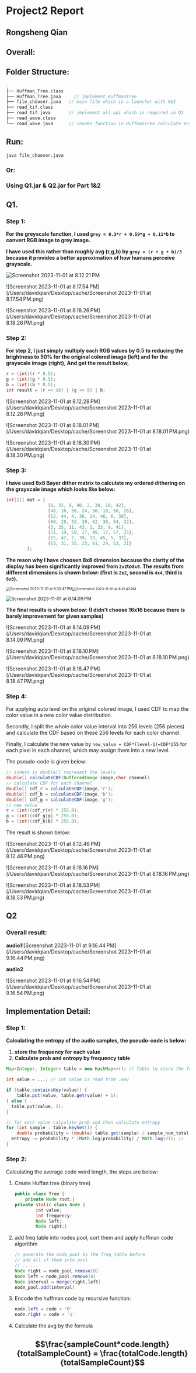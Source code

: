 # Project2 Report

## Rongsheng Qian

## Overall:

## Folder Structure:

```c
.
├── Huffman_Tree.class
├── Huffman_Tree.java     // implement HuffmanTree
├── file_chooser.java   // main file which is a launcher with GUI
├── read_tif.class       
├── read_tif.java       // implement all api which is required in Q1
├── read_wave.class
└── read_wave.java      // invoke function in HuffmanTree calculate entropy & avg code length
```

## Run:

```shell
java file_chooser.java
```

### 	Or:

### Using Q1.jar & Q2.jar for Part 1&2



























## Q1.

### Step 1:

**For the greyscale function, I used `grey = 0.3*r + 0.59*g + 0.11*b` to convert RGB image to grey image.**

**I have used this rather than roughly avg (r,g,b) by ``grey = (r + g + b)/3`` because it provides a better approximation of how humans perceive grayscale.**

<img src="/Users/davidqian/Desktop/cache/Screenshot 2023-11-01 at 8.12.21 PM.png" alt="Screenshot 2023-11-01 at 8.12.21 PM" style="zoom:100%;" />

![Screenshot 2023-11-01 at 8.17.54 PM](/Users/davidqian/Desktop/cache/Screenshot 2023-11-01 at 8.17.54 PM.png)

![Screenshot 2023-11-01 at 8.18.26 PM](/Users/davidqian/Desktop/cache/Screenshot 2023-11-01 at 8.18.26 PM.png)

### Step 2:

**For step 2, I just simply multiply each RGB values by 0.5 to reducing the brightness to 50% for the original colored image (left) and for the grayscale image (right)**, **And get the result below,**

```java
r = (int)(r * 0.5);
g = (int)(g * 0.5);
b = (int)(b * 0.5);
int result = (r << 16) | (g << 8) | b;
```

![Screenshot 2023-11-01 at 8.12.28 PM](/Users/davidqian/Desktop/cache/Screenshot 2023-11-01 at 8.12.28 PM.png)

![Screenshot 2023-11-01 at 8.18.01 PM](/Users/davidqian/Desktop/cache/Screenshot 2023-11-01 at 8.18.01 PM.png)

![Screenshot 2023-11-01 at 8.18.30 PM](/Users/davidqian/Desktop/cache/Screenshot 2023-11-01 at 8.18.30 PM.png)

### Step 3:

**I have used 8x8 Bayer dither matrix to calculate my ordered dithering on the grayscale image which looks like below:**

```java
int[][] mat = {
                {0, 32, 8, 40, 2, 34, 10, 42},
                {48, 16, 56, 24, 50, 18, 58, 26},
                {12, 44, 4, 36, 14, 46, 6, 38},
                {60, 28, 52, 20, 62, 30, 54, 22},
                {3, 35, 11, 43, 1, 33, 9, 41},
                {51, 19, 59, 27, 49, 17, 57, 25},
                {15, 47, 7, 39, 13, 45, 5, 37},
                {63, 31, 55, 23, 61, 29, 53, 21}
        };
```

**The reson why I have choosen 8x8 dimension because the clarity of the display has been significantly improved from `2x2`to`8x8`. The results from different dimensions is shown below: (first is `2x2`, second is `4x4`, third is `8x8`).**

<img src="/Users/davidqian/Desktop/cache/Screenshot 2023-11-01 at 8.30.47 PM.png" alt="Screenshot 2023-11-01 at 8.30.47 PM" style="zoom:69%;" /><img src="/Users/davidqian/Desktop/cache/Screenshot 2023-11-01 at 8.31.43 PM.png" alt="Screenshot 2023-11-01 at 8.31.43 PM" style="zoom:67%;" />  

<img src="/Users/davidqian/Desktop/cache/Screenshot 2023-11-01 at 8.14.09 PM.png" alt="Screenshot 2023-11-01 at 8.14.09 PM" style="zoom:90%;" />

**The final results is shown below: (I didn't choose 16x16 because there is barely improvement for given samples)**

![Screenshot 2023-11-01 at 8.14.09 PM](/Users/davidqian/Desktop/cache/Screenshot 2023-11-01 at 8.14.09 PM.png)

![Screenshot 2023-11-01 at 8.18.10 PM](/Users/davidqian/Desktop/cache/Screenshot 2023-11-01 at 8.18.10 PM.png)

![Screenshot 2023-11-01 at 8.18.47 PM](/Users/davidqian/Desktop/cache/Screenshot 2023-11-01 at 8.18.47 PM.png)















### Step 4:

For applying auto level on the original colored image, I used CDF to map the color value in a new color value distribution.

Secondly, I split the whole color value interval into 256 levels (256 pieces) and calculate the CDF based on these 256 levels for each color channel.

Finally, I calculate the new value by `new_value = CDF*(level-1)=CDF*255` for each pixel in each channel, which may assign them into a new level.

The pseudo-code is given below:

```java
// indexs in double[] represent the levels
double[] calculateCDF(BufferedImage image,char channel)
// calculate CDF for each channel
double[] cdf_r = calculateCDF(image,'r');
double[] cdf_b = calculateCDF(image,'b');
double[] cdf_g = calculateCDF(image,'g');
// new value
r = (int)(cdf_r[r] * 255.0);
g = (int)(cdf_g[g] * 255.0);
b = (int)(cdf_b[b] * 255.0);
```

The result is shown below:

![Screenshot 2023-11-01 at 8.12.46 PM](/Users/davidqian/Desktop/cache/Screenshot 2023-11-01 at 8.12.46 PM.png)

![Screenshot 2023-11-01 at 8.18.16 PM](/Users/davidqian/Desktop/cache/Screenshot 2023-11-01 at 8.18.16 PM.png)

![Screenshot 2023-11-01 at 8.18.53 PM](/Users/davidqian/Desktop/cache/Screenshot 2023-11-01 at 8.18.53 PM.png)





## Q2

### **Overall result:**

**audio1**![Screenshot 2023-11-01 at 9.16.44 PM](/Users/davidqian/Desktop/cache/Screenshot 2023-11-01 at 9.16.44 PM.png)

**audio2**

![Screenshot 2023-11-01 at 9.16.54 PM](/Users/davidqian/Desktop/cache/Screenshot 2023-11-01 at 9.16.54 PM.png)

## Implementation Detail:

### Step 1:

**Calculating the entropy of the audio samples, the pseudo-code is below:**

1. **store the frequency for each value**
2. **Calculate prob and entropy by frequency table**

```java
Map<Integer, Integer> table = new HashMap<>(); // Table to store the frequency of occurrence of each value

int value = ...; // int value is read from .wav

if (table.containsKey(value)) {
	table.put(value, table.get(value) + 1);
} else {
  table.put(value, 1);
}

// for each value calculate prob and then calculate entropy
for (int sample : table.keySet()) {
	double probability = (double) table.get(sample) / sample_num_total;
  entropy -= probability * (Math.log(probability) / Math.log(2)); //
}
```

### Step 2:

Calculating the average code word length, the steps are below:

1. Create Huffan tree (binary tree)

   ```java
   public class Tree {
       private Node root;}
   private static class Node {
           int value;           
           int frequency;     
           Node left;   
           Node right;}
   ```

2. add freq table into nodes pool, sort them and apply huffman code algorithm

   ```java
   // generate the node_pool by the freq_table before
   // add all of them into pool
   // ......
   Node right = node_pool.remove(0)
   Node left = node_pool.remove(0)
   Node interval = merge(right,left)
   node_pool.add(interval)
   ```

3. Encode the huffman code by recursive function:

   ```java
   node.left = code + '0'
   node.right = code + '1'
   ```

4. Calculate the avg by the formula

   ## $$\frac{sampleCount*code.length}{totalSampleCount} = \frac{totalCode.length}{totalSampleCount}$$